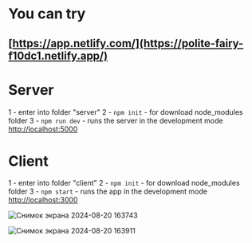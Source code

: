 # You can try
## [https://app.netlify.com/](https://polite-fairy-f10dc1.netlify.app/)

# Server

1 - enter into folder "server"
2 - `npm init` - for download node_modules folder
3 - `npm run dev` - runs the server in the development mode [http://localhost:5000](http://localhost:5000)

# Client

1 - enter into folder "client"
2 - `npm init` - for download node_modules folder
3 - `npm start` - runs the app in the development mode [http://localhost:3000](http://localhost:3000)

![Снимок экрана 2024-08-20 163743](https://github.com/user-attachments/assets/3d7ce12f-909f-454e-afe0-59a8bc63c59d)


![Снимок экрана 2024-08-20 163911](https://github.com/user-attachments/assets/a191c9d2-3198-416d-8156-98e69d5b99ec)
